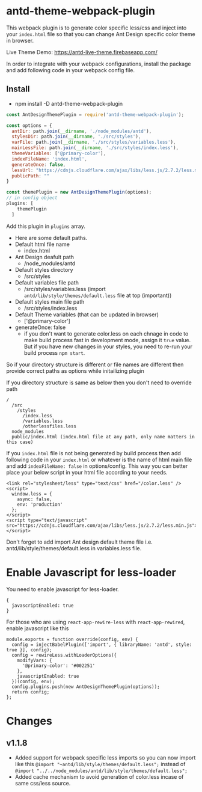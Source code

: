 # antd-theme-webpack-plugin

This webpack plugin is to  generate color specific less/css and inject into your `index.html` file so 
that you can change Ant Design specific color theme in browser.

Live Theme Demo: https://antd-live-theme.firebaseapp.com/

In order to integrate with your webpack configurations, install the package and add following code in your webpack config file.

## Install
  - npm install -D antd-theme-webpack-plugin

```js
const AntDesignThemePlugin = require('antd-theme-webpack-plugin');

const options = {
  antDir: path.join(__dirname, './node_modules/antd'),
  stylesDir: path.join(__dirname, './src/styles'),
  varFile: path.join(__dirname, './src/styles/variables.less'),
  mainLessFile: path.join(__dirname, './src/styles/index.less'),
  themeVariables: ['@primary-color'],
  indexFileName: 'index.html',
  generateOnce: false,
  lessUrl: "https://cdnjs.cloudflare.com/ajax/libs/less.js/2.7.2/less.min.js",
  publicPath: ""
}

const themePlugin = new AntDesignThemePlugin(options);
// in config object
plugins: [
    themePlugin
  ]
```
Add this plugin in `plugins` array.

- Here are some default paths.
- Default html file name
  - index.html
- Ant Design deafult path
  - /node_modules/antd
- Default styles directory
  - /src/styles
- Default variables file path
  - /src/styles/variables.less (import `antd/lib/style/themes/default.less` file at top (important))
- Default styles main file path
  - /src/styles/index.less
- Default Theme variables (that can be updated in browser)
  - ['@primary-color']
- generateOnce: false
  - if you don't want to generate color.less on each chnage in code to make build process fast in development mode, assign it `true` value. But if you have new changes in your styles, you need to re-run your build process `npm start`.

So if your directory structure is different or file names are different then provide correct paths as options 
while initailizing plugin

If you directory structure is same as below then you don't need to override path
```
/
  /src
    /styles
      /index.less
      /variables.less
      /otherlessfiles.less
  node_modules
  public/index.html (index.html file at any path, only name matters in this case)
```

If you `index.html` file is not being generated by build process then add following code in your `index.html` or whatever is the name of html main file and add `indexFileName: false` in options/config. This way you can better place your below script in your html file according to your needs.

```
<link rel="stylesheet/less" type="text/css" href="/color.less" />
<script>
  window.less = {
    async: false,
    env: 'production'
  };
</script>
<script type="text/javascript" src="https://cdnjs.cloudflare.com/ajax/libs/less.js/2.7.2/less.min.js"></script>
```
Don't forget to add import Ant design default theme file i.e. antd/lib/style/themes/default.less in variables.less file.

# Enable Javascript for less-loader

You need to enable javascript for less-loader.

```
{
  javascriptEnabled: true
}

```

For those who are using `react-app-rewire-less` with `react-app-rewired`, enable javascript like this

```
module.exports = function override(config, env) {
  config = injectBabelPlugin(['import', { libraryName: 'antd', style: true }], config);
  config = rewireLess.withLoaderOptions({
    modifyVars: {
      '@primary-color': '#002251'
    },
    javascriptEnabled: true
  })(config, env);
  config.plugins.push(new AntDesignThemePlugin(options));
  return config;
};
```

# Changes

## v1.1.8
- Added support for webpack specific less imports so you can now import like this `@import "~antd/lib/style/themes/default.less";` instead of `@import "../../node_modules/antd/lib/style/themes/default.less";`
- Added cache mechanism to avoid generation of color.less incase of same css/less source.
